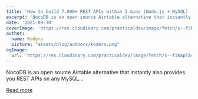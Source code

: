 ```yaml
---
title: 'How to build 7,000+ REST APIs within 2 mins (Node.js + MySQL) !!'
excerpt: 'NocoDB is an open source Airtable alternative that instantly also provides you REST APIs on any MySQL...'
date: '2021-09-30'
coverImage: 'https://res.cloudinary.com/practicaldev/image/fetch/s--f3KApTA4--/c_imagga_scale,f_auto,fl_progressive,h_420,q_auto,w_1000/https://dev-to-uploads.s3.amazonaws.com/uploads/articles/4hbbisll5zq6v482g3rl.png'
author:
  name: Koders
  picture: "assets/blog/authors/koders.png"
ogImage:
  url: 'https://res.cloudinary.com/practicaldev/image/fetch/s--f3KApTA4--/c_imagga_scale,f_auto,fl_progressive,h_420,q_auto,w_1000/https://dev-to-uploads.s3.amazonaws.com/uploads/articles/4hbbisll5zq6v482g3rl.png'
---
```


NocoDB is an open source Airtable alternative that instantly also provides you REST APIs on any MySQL...

[Read more](https://dev.to/o1lab/how-to-build-7-000-rest-apis-within-2-mins-node-js-mysql-470b)
